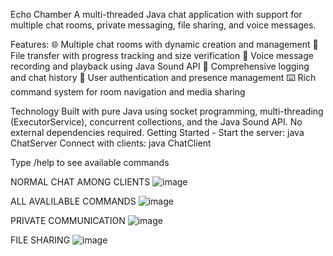 Echo Chamber
A multi-threaded Java chat application with support for multiple chat rooms, private messaging, file sharing, and voice messages.

Features:
🌐 Multiple chat rooms with dynamic creation and management
📁 File transfer with progress tracking and size verification
🎤 Voice message recording and playback using Java Sound API
📝 Comprehensive logging and chat history
👥 User authentication and presence management
⌨️ Rich command system for room navigation and media sharing

Technology
Built with pure Java using socket programming, multi-threading (ExecutorService), concurrent collections, and the Java Sound API. No external dependencies required.
Getting Started - 
Start the server: java ChatServer
Connect with clients: java ChatClient

Type /help to see available commands

NORMAL CHAT AMONG CLIENTS
![image](https://github.com/user-attachments/assets/124e47f6-6d49-4b71-8f80-3511561e25eb)









ALL AVALILABLE COMMANDS
![image](https://github.com/user-attachments/assets/e52a4647-9777-45e9-837b-5feaed727bfe)










PRIVATE COMMUNICATION
![image](https://github.com/user-attachments/assets/fd918302-51d3-45cf-b525-ba678f6acb90)









FILE SHARING
![image](https://github.com/user-attachments/assets/bec573ea-05ef-43cb-bb8d-2c43fbfd8921)


